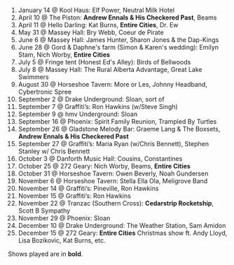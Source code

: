 1. January 14 @ Kool Haus: Elf Power, Neutral Milk Hotel
1. April 10 @ The Piston: **Andrew Ennals & His Checkered Past**, Beams
1. April 11 @ Hello Darling: Kat Burns, **Entire Cities**, Dr. Ew
1. May 31 @ Massey Hall: Bry Webb, Coeur de Pirate
1. June 6 @ Massey Hall: James Hunter, Sharon Jones & the Dap-Kings
1. June 28 @ Gord & Daphne's farm (Simon & Karen's wedding): Emilyn Stam, Nich Worby, **Entire Cities**
1. July 5 @ Fringe tent (Honest Ed's Alley): Birds of Bellwoods
1. July 8 @ Massey Hall: The Rural Alberta Advantage, Great Lake Swimmers
1. August 30 @ Horseshoe Tavern: More or Les, Johnny Headband, Cybertronic Spree
1. September 2 @ Drake Underground: Sloan, sort of
1. September 7 @ Graffiti’s: Ron Hawkins (w/Steve Singh)
1. September 9 @ hmv Underground: Sloan
1. September 16 @ Phoenix: Spirit Family Reunion, Trampled By Turtles
1. September 26 @ Gladstone Melody Bar: Graeme Lang & The Boxsets, **Andrew Ennals & His Checkered Past**
1. September 27 @ Graffiti’s: Maria Ryan (w/Chris Bennett), Stephen Stanley w/ Chris Bennett
1. October 3 @ Danforth Music Hall: Cousins, Constantines
1. October 25 @ 272 Geary: Nich Worby, Beams, **Entire Cities**
1. October 31 @ Horseshoe Tavern: Owen Beverly, Noah Gundersen
1. November 6 @ Horseshoe Tavern: Stella Ella Ola, Meligrove Band
1. November 14 @ Graffiti’s: Pineville, Ron Hawkins
1. November 15 @ Graffiti’s: Ron Hawkins
1. November 22 @ Tranzac (Southern Cross): **Cedarstrip Rocketship**, Scott B Sympathy
1. November 29 @ Phoenix: Sloan
1. December 10 @ Drake Underground: The Weather Station, Sam Amidon
1. December 15 @ 272 Geary: **Entire Cities** Christmas show ft. Andy Lloyd, Lisa Bozikovic, Kat Burns, etc.

Shows played are in **bold**.
